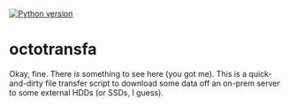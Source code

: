 [![Python version](https://img.shields.io/badge/python-2.7%20|%203.5%20|%203.6%20|%203.7-blue.svg)](https://github.com/mwiens91/octotransfa)

# octotransfa

Okay, fine. There *is* something to see here (you got me). This is a
quick-and-dirty file transfer script to download some data off an
on-prem server to some external HDDs (or SSDs, I guess).
